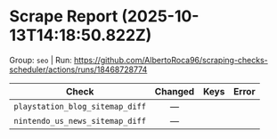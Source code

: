 # Scrape Report (2025-10-13T14:18:50.822Z)

Group: `seo`  |  Run: https://github.com/AlbertoRoca96/scraping-checks-scheduler/actions/runs/18468728774

| Check | Changed | Keys | Error |
|---|:---:|:--|:--|
| `playstation_blog_sitemap_diff` | — |  |  |
| `nintendo_us_news_sitemap_diff` | — |  |  |

